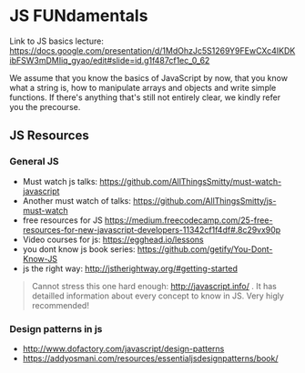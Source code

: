 JS FUNdamentals
====

Link to JS basics lecture:
https://docs.google.com/presentation/d/1MdOhzJc5S1269Y9FEwCXc4IKDKibFSW3mDMIiq_gyao/edit#slide=id.g1f487cf1ec_0_62

We assume that you know the basics of JavaScript by now, that you know what a string is, how to manipulate arrays and objects and write simple functions. If there's anything that's still not entirely clear, we kindly refer you the precourse.

JS Resources
----

### General JS

+ Must watch js talks: https://github.com/AllThingsSmitty/must-watch-javascript
+ Another must watch of talks: https://github.com/AllThingsSmitty/js-must-watch
+ free resources for JS https://medium.freecodecamp.com/25-free-resources-for-new-javascript-developers-11342cf1f4df#.8c29vx90p
+ Video courses for js: https://egghead.io/lessons
+ you dont know js book series: https://github.com/getify/You-Dont-Know-JS
+ js the right way: http://jstherightway.org/#getting-started

> Cannot stress this one hard enough: http://javascript.info/ .
> It has detailled information about every concept to know in JS. Very higly recommended!

### Design patterns in js

+ http://www.dofactory.com/javascript/design-patterns
+ https://addyosmani.com/resources/essentialjsdesignpatterns/book/